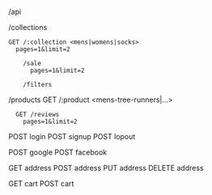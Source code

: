 
/api

  /collections

    GET /:collection <mens|womens|socks>
      pages=1&limit=2

        /sale
          pages=1&limit=2

        /filters

  /products
    GET /:product <mens-tree-runners|...>

      GET /reviews
        pages=1&limit=2


POST login
POST signup
POST lopout

POST google
POST facebook

GET address
POST address
PUT address
DELETE address

GET cart
POST cart
